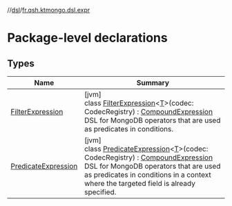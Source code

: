 //[dsl](../../index.md)/[fr.qsh.ktmongo.dsl.expr](index.md)

# Package-level declarations

## Types

| Name                                                  | Summary                                                                                                                                                                                                                                                                                                                                                          |
|-------------------------------------------------------|------------------------------------------------------------------------------------------------------------------------------------------------------------------------------------------------------------------------------------------------------------------------------------------------------------------------------------------------------------------|
| [FilterExpression](-filter-expression/index.md)       | [jvm]<br>class [FilterExpression](-filter-expression/index.md)&lt;[T](-filter-expression/index.md)&gt;(codec: CodecRegistry) : [CompoundExpression](../fr.qsh.ktmongo.dsl.expr.common/-compound-expression/index.md)<br>DSL for MongoDB operators that are used as predicates in conditions.                                                                     |
| [PredicateExpression](-predicate-expression/index.md) | [jvm]<br>class [PredicateExpression](-predicate-expression/index.md)&lt;[T](-predicate-expression/index.md)&gt;(codec: CodecRegistry) : [CompoundExpression](../fr.qsh.ktmongo.dsl.expr.common/-compound-expression/index.md)<br>DSL for MongoDB operators that are used as predicates in conditions in a context where the targeted field is already specified. |
